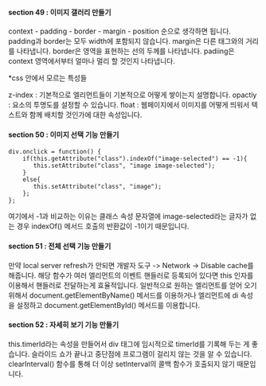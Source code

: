 #### section 49 : 이미지 갤러리 만들기

context - padding - border - margin - position 순으로 생각하면 됩니다.
padding과 border는 모두 width에 포함되지 않습니다.
margin은 다른 태그와의 거리를 나타냅니다.
border은 영역을 표현하는 선의 두께를 나타냅니다.
padiing은 context 영역에서부터 얼마나 멀리 할 것인지 나타냅니다.

*css 안에서 모르는 특성들

z-index : 기본적으로 엘리먼트들이 기본적으로 어떻게 쌓이는지 설명합니다.
opactiy : 요소의 투명도를 설정할 수 있습니다.
float : 웹페이지에서 이미지를 어떻게 띄워서 텍스트와 함께 배치할 것인가에 대한 속성입니다.


#### section 50 : 이미지 선택 기능 만들기

```
div.onclick = function() {
    if(this.getAttribute("class").indexOf("image-selected") == -1){
       this.setAttribute("class", "image image-selected");
    }
    else{
       this.setAttribute("class", "image");
    };
};
```
여기에서 -1과 비교하는 이유는 클래스 속성 문자열에 image-selected라는 글자가 없는 경우 indexOf() 메서드 호출의 반환값이 -1이기 때문입니다.


#### section 51 : 전체 선택 기능 만들기

만약 local server refresh가 안되면 개발자 도구 -> Network -> Disable cache를 해줍니다.
해당 함수가 여러 엘리먼트의 이벤트 핸들러로 등록되어 있다면 this 인자를 이용해서 핸들러로 전달하는게 효율적입니다.
일반적으로 원하는 엘리먼트를 얻어 오기 위해서 document.getElementByName() 메서드를 이용하거나 엘리먼트에 di 속성을 설정하고 document.getElementById() 메서드를 이용합니다.


#### section 52 : 자세히 보기 기능 만들기

this.timerId라는 속성을 만들어서 div 태그에 임시적으로 timerId를 기록해 두는 게 좋습니다.
슬라이드 쇼가 끝나고 중단점에 프로그램이 걸리지 않는 것을 알 수 있습니다. clearInterval() 함수를 통해 더 이상 setInterval의 콜백 함수가 호출되지 않기 때문입니다.